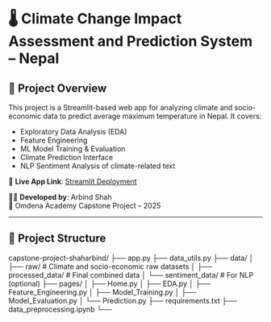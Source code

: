 #  🌡️ Climate Change Impact Assessment and Prediction System – Nepal

## 📘 Project Overview

This project is a Streamlit-based web app for analyzing climate and socio-economic data to predict average maximum temperature in Nepal. It covers:

- Exploratory Data Analysis (EDA)
- Feature Engineering
- ML Model Training & Evaluation
- Climate Prediction Interface
- NLP Sentiment Analysis of climate-related text

🔗 **Live App Link**: [Streamlit Deployment](https://capstone-project-shaharbind-qxpkfhsijth5lezamrs4pz.streamlit.app/Home)

👨‍💻 **Developed by**: Arbind Shah  
📅 Omdena Academy Capstone Project – 2025

---

## 📁 Project Structure

capstone-project-shaharbind/ ├── app.py ├── data_utils.py ├── data/ │ ├── raw/ # Climate and socio-economic raw datasets │ ├── processed_data/ # Final combined data │ └── sentiment_data/ # For NLP (optional) ├── pages/ │ ├── Home.py │ ├── EDA.py │ ├── Feature_Engineering.py │ ├── Model_Training.py │ ├── Model_Evaluation.py │ └── Prediction.py ├── requirements.txt ├── data_preprocessing.ipynb └──